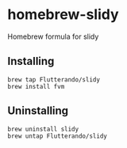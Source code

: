 # homebrew-slidy

Homebrew formula for slidy

## Installing

```
brew tap Flutterando/slidy
brew install fvm
```

## Uninstalling

```
brew uninstall slidy
brew untap Flutterando/slidy
```

